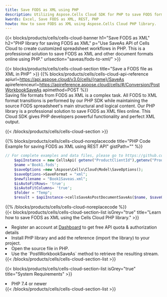```yaml
---
title: Save FODS as XML using PHP 
description: Utilizing Aspose.Cells Cloud SDK for PHP to save FODS format file as XML format file. 
kwords: Excel, Save FODS as XML, REST, PHP
howto: How to save FODS as XML using Aspose.Cells Cloud PHP library.
---
```



{{< blocks/products/cells/cells-cloud-banner h1="Save FODS as XML" h2="PHP library for saving FODS as XML" p="Use SaveAs API of Cells Cloud to create customized spreadsheet workflows in PHP. This is a professional solution to save FODS as XML and other document formats online using PHP." urlsection="saveas/fods-to-xml/" >}}

{{< blocks/products/cells/cells-cloud-section  title="Save a FODS file as XML in PHP" >}}
{{% blocks/products/cells/cells-cloud-api-reference  apiurl=https://api.aspose.cloud/v3.0/cells/{name}/SaveAs  apireferenceurl=https://apireference.aspose.cloud/cells/#/Conversion/PostWorkbookSaveAs  apimethod=POST %}}
<br/>
Saving file formats from FODS as XML is a complex task. All FODS to XML format transitions is performed by our PHP SDK while maintaining the source FODS spreadsheet's main structural and logical content. Our PHP library is a professional solution to save FODS as XML files online. This Cloud SDK gives PHP developers powerful functionality and perfect XML output.

{{< /blocks/products/cells/cells-cloud-section >}}

{{% blocks/products/cells/cells-cloud-noreplacecode title="PHP Code Example for saving FODS as XML using REST API" gistPath="" %}}
  
```php
// For complete examples and data files, please go to https://github.com/aspose-cells-cloud/aspose-cells-cloud-php/
    $apiInstance = new CellsApi( getenv("ProductClientId"),getenv("ProductClientSecret") );
    $name ='Book1.fods';
    $saveOptions =new \Aspose\Cells\Cloud\Model\SaveOptions();
    $saveOptions->SaveFormat = "xml";
    $newfilename = "Book1Saveas.xml";
    $isAutoFitRows= 'true';
    $isAutoFitColumns= 'true';
    $folder = "Temp";
    $result = $apiInstance->cellsSaveAsPostDocumentSaveAs($name, $saveOptions, $newfilename,$isAutoFitRows, $isAutoFitColumns, $folder);
```
  
{{% /blocks/products/cells/cells-cloud-noreplacecode  %}}
<br/>
{{< blocks/products/cells/cells-cloud-section-list isGrey="true"  title="Learn how to save FODS as XML using the Cells Cloud PHP library." >}}
<li>Register an account at <a href="https://dashboard.aspose.cloud/">Dashboard</a> to get free API quota & authorization details</li>
<li>Install PHP library and add the reference (import the library) to your project.</li>
<li>Open the source file in PHP.</li>
<li>Use the `PostWorkbookSaveAs` method to retrieve the resulting stream.</li>
{{< /blocks/products/cells/cells-cloud-section-list >}}

{{< blocks/products/cells/cells-cloud-section-list isGrey="true"  title="System Requirements" >}}
<li>PHP 7.4 or newer</li>
{{< /blocks/products/cells/cells-cloud-section-list >}}
